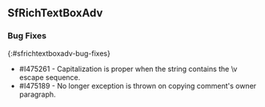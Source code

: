 ## SfRichTextBoxAdv


### Bug Fixes
{:#sfrichtextboxadv-bug-fixes}

* \#I475261 - Capitalization is proper when the string contains the \v escape sequence.
* \#I475189 - No longer exception is thrown on copying comment's owner paragraph.
